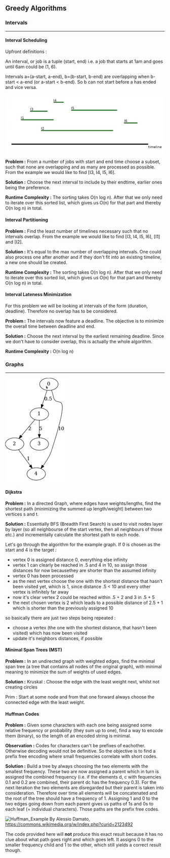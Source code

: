 ## Greedy Algorithms

### Intervals <hr />

#### Interval Scheduling

Upfront definitions :

An interval, or job is a tuple (start, end) i.e. a job that starts at 1am and goes until 6am could be (1, 6).

Intervals a=(a-start, a-end), b=(b-start, b-end) are overlapping when b-start < a-end (or a-start < b-end). So b can not start before a has ended and vice versa.

![Interval Example](./.resources/Interval_example.jpg "Interval Example")

**Problem :**
From a number of jobs with start and end time choose a subset, such that none are 
overlapping and as many are processed as possible.
From the example we would like to find [I3, I4, I5, I6].

**Solution :**
Choose the next interval to include by their endtime, earlier ones being the preference.
 
**Runtime Complexity :**
The sorting takes O(n log n). After that we only need to iterate over this sorted list, which gives us O(n) for that part and thereby O(n log n) in total.

#### Interval Partitioning

**Problem :**
Find the least number of timelines necessary such that no intervals overlap.
From the example we would like to find [I3, I4, I5, I6], [I1] and [I2].

**Solution :**
It's equal to the max number of overlapping intervals.
One could also process one after another and if they don't fit into an existing timeline, 
a new one should be created. 

**Runtime Complexity :**
The sorting takes O(n log n). After that we only need to iterate over this sorted list, which gives us O(n) for that part and thereby O(n log n) in total.

#### Interval Lateness Minimization

For this problem we will be looking at intervals of the form (duration, deadline). Therefore no overlap has to be considered.

**Problem :**
The intervals now feature a deadline. The objective is to minimize the overall time 
between deadline and end.

**Solution :**
Choose the next interval by the earliest remaining deadline.
Since we don't have to consider overlap, this is actually the whole algorithm.

**Runtime Complexity :**
O(n log n)

### Graphs <hr />

<img src="./.resources/Directed_Graph_example.png" alt="Directed Graph" style="width:200px;"/>

#### Dijkstra

**Problem :**
In a directed Graph, where edges have weights/lengths, find the shortest path 
(minimizing the summed up length/weight) between two vertices s and t.

**Solution :**
Essentially BFS (Breadth First Search) is used to visit nodes layer by layer 
(so all neighbourse of the start vertex, then all neighbours of those etc.) and incrementally calculate the shortest path to each node.

Let's go through the algorithm for the example graph.
If 0 is chosen as the start and 4 is the target :
- vertex 0 is assigned distance 0, everything else infinity
- vertex 1 can clearly be reached in .5 and 4 in 10, so assign those distances for now becausethey are shorter than the assumed infinity
- vertex 0 has been processed
- as the next vertex choose the one with the shortest distance that hasn't been visited yet, which is 1, since distance .5 < 10 and every other vertex is infinitely far away
- now it's clear vertex 2 could be reached within .5 + 2 and 3 in .5 + 5
- the next chosen vertex is 2 which leads to a possible distance of 2.5 + 1 which is shorter than the previously assigned 10

so basically there are just two steps being repeated :
- choose a vertex (the one with the shortest distance, that hasn't been visited) which has now been visited
- update it's neighbors distances, if possible

#### Minimal Span Trees (MST)

**Problem :**
In an undirected graph with weighted edges, find the minimal span tree 
(a tree that contains all nodes of the original graph), with minimal 
meaning to minimize the sum of weights of used edges.

**Solution :**
Kruskal :
Choose the edge with the least weight next, whilst not creating circles

Prim :
Start at some node and from that one forward always choose the connected edge 
with the least weight.

#### Huffman Codes

**Problem :**
Given some characters with each one being assigned some relative frequency or 
probability (they sum up to one), find a way to encode them (binary), 
so the length of an encoded string is minimal.

**Observation :**
Codes for characters can't be prefixes of eachother. Otherwise decoding would not be definitive.
So the objective is to find a prefix free encoding where small frequencies correlate with
short codes.

**Solution :**
Build a tree by always choosing the two elements with the smallest frequency.
These two are now assigned a parent which in turn is assigned the combined frequency (i.e. if the elements d, c with fequencies 0.1 and 0.2 are combined, their parent dc has the frequency 0.3).
For the next iteration the two elements are disregarded but their parent is taken into consideration.
Therefore over time all elements will be concatenated and the root of the tree should have a frequency of 1.
Assigning 1 and 0 to the two edges going down from each parent gives us paths of 1s and 0s to each leaf (= individual characters). Those paths are the prefix free codes.

![Huffman_Example](https://upload.wikimedia.org/wikipedia/commons/7/74/Huffman_coding_example.svg)
By Alessio Damato, https://commons.wikimedia.org/w/index.php?curid=2123492

The code provided here will **not** produce this exact result because it has no clue about what path goes right and which goes left. It assigns 0 to the smaller frequency child and 1 to the other, which still yields a correct result though.
